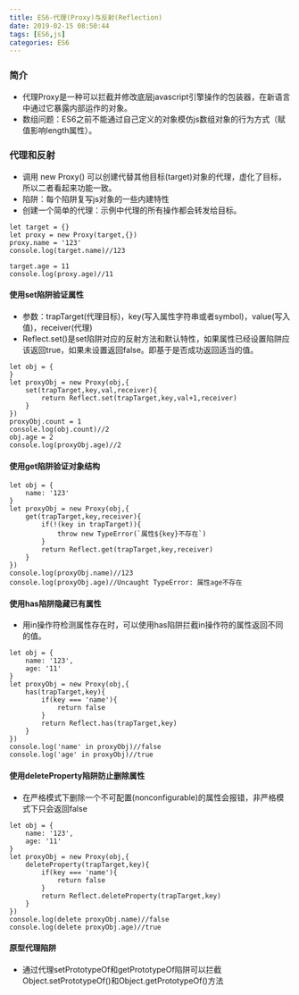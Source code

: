 ```yaml
---
title: ES6-代理(Proxy)与反射(Reflection)
date: 2019-02-15 08:50:44
tags: [ES6,js]
categories: ES6
---
```


### 简介

- 代理Proxy是一种可以拦截并修改底层javascript引擎操作的包装器，在新语言中通过它暴露内部运作的对象。
- 数组问题：ES6之前不能通过自己定义的对象模仿js数组对象的行为方式（赋值影响length属性）。

### 代理和反射

- 调用 new Proxy() 可以创建代替其他目标(target)对象的代理，虚化了目标，所以二者看起来功能一致。
- 陷阱：每个陷阱复写js对象的一些内建特性
- 创建一个简单的代理：示例中代理的所有操作都会转发给目标。

```
let target = {}
let proxy = new Proxy(target,{})
proxy.name = '123'
console.log(target.name)//123

target.age = 11
console.log(proxy.age)//11
```

#### 使用set陷阱验证属性

- 参数：trapTarget(代理目标)，key(写入属性字符串或者symbol)，value(写入值)，receiver(代理)
- Reflect.set()是set陷阱对应的反射方法和默认特性，如果属性已经设置陷阱应该返回true，如果未设置返回false。即基于是否成功返回适当的值。

```
let obj = {
}
let proxyObj = new Proxy(obj,{
    set(trapTarget,key,val,receiver){
        return Reflect.set(trapTarget,key,val+1,receiver)
    }
})
proxyObj.count = 1
console.log(obj.count)//2
obj.age = 2
console.log(proxyObj.age)//2
```

#### 使用get陷阱验证对象结构

```
let obj = {
    name: '123'
}
let proxyObj = new Proxy(obj,{
    get(trapTarget,key,receiver){
        if(!(key in trapTarget)){
            throw new TypeError(`属性${key}不存在`)
        }
        return Reflect.get(trapTarget,key,receiver)
    }
})
console.log(proxyObj.name)//123
console.log(proxyObj.age)//Uncaught TypeError: 属性age不存在
```

#### 使用has陷阱隐藏已有属性

- 用in操作符检测属性存在时，可以使用has陷阱拦截in操作符的属性返回不同的值。

```
let obj = {
    name: '123',
    age: '11'
}
let proxyObj = new Proxy(obj,{
    has(trapTarget,key){
        if(key === 'name'){
            return false
        }
        return Reflect.has(trapTarget,key)
    }
})
console.log('name' in proxyObj)//false
console.log('age' in proxyObj)//true
```

#### 使用deleteProperty陷阱防止删除属性

- 在严格模式下删除一个不可配置(nonconfigurable)的属性会报错，非严格模式下只会返回false

```
let obj = {
    name: '123',
    age: '11'
}
let proxyObj = new Proxy(obj,{
    deleteProperty(trapTarget,key){
        if(key === 'name'){
            return false
        }
        return Reflect.deleteProperty(trapTarget,key)
    }
})
console.log(delete proxyObj.name)//false
console.log(delete proxyObj.age)//true
```

#### 原型代理陷阱

- 通过代理setPrototypeOf和getPrototypeOf陷阱可以拦截Object.setPrototypeOf()和Object.getPrototypeOf()方法
